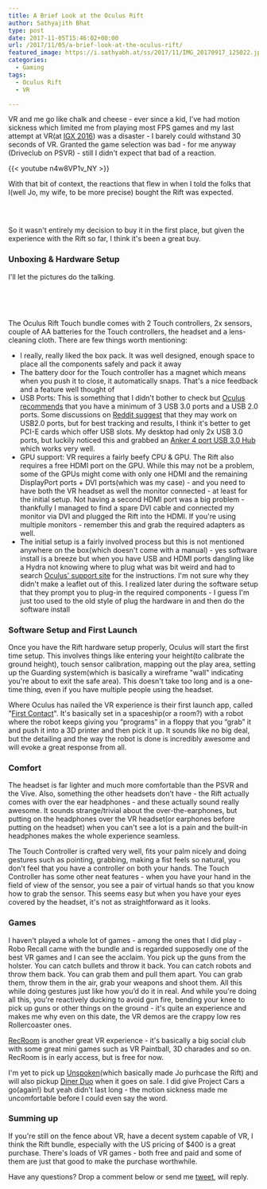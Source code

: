 ```yaml
---
title: A Brief Look at the Oculus Rift
author: Sathyajith Bhat
type: post
date: 2017-11-05T15:46:02+00:00
url: /2017/11/05/a-brief-look-at-the-oculus-rift/
featured_image: https://i.sathyabh.at/ss/2017/11/IMG_20170917_125022.jpeg
categories:
  - Gaming
tags:
  - Oculus Rift
  - VR

---
```

VR and me go like chalk and cheese - ever since a kid, I've had motion sickness which limited me from playing most FPS games and my last attempt at VR(at <a href="https://www.gamesexpo.in" target="_blank" rel="noopener">IGX 2016</a>) was a disaster - I barely could withstand 30 seconds of VR. Granted the game selection was bad - for me anyway (Driveclub on PSVR) - still I didn't expect that bad of a reaction.



{{< youtube n4w8VP1v_NY >}}

With that bit of context, the reactions that flew in when I told the folks that I(well Jo, my wife, to be more precise) bought the Rift was expected.

<img class="aligncenter size-full wp-image-1547" src="https://i.sathyabh.at/ss/2017/11/rift-reaction.png" alt=""   />

&nbsp;

So it wasn't entirely my decision to buy it in the first place, but given the experience with the Rift so far, I think it's been a great buy.

### Unboxing & Hardware Setup

I'll let the pictures do the talking.

&nbsp;

<img class="aligncenter size-full wp-image-1555" src="https://i.sathyabh.at/ss/2017/11/IMG_20170917_124914-1.jpeg" alt=""   />

<img class="aligncenter size-full wp-image-1556" src="https://i.sathyabh.at/ss/2017/11/IMG_20170917_125000-1.jpeg" alt=""   />

<img class="aligncenter wp-image-1550" src="https://i.sathyabh.at/ss/2017/11/IMG_20170917_125022.jpeg" alt=""   />

<img class="aligncenter size-full wp-image-1551" src="https://i.sathyabh.at/ss/2017/11/IMG_20170917_125159.jpeg" alt=""   />
  
<img class="aligncenter size-medium wp-image-1552" src="https://i.sathyabh.at/ss/2017/11/IMG_20170917_125245.jpeg" alt=""   />
  
<img class="aligncenter size-medium wp-image-1553" src="https://i.sathyabh.at/ss/2017/11/IMG_20170917_125338.jpeg" alt=""   />

<img class="aligncenter size-medium wp-image-1554" src="https://i.sathyabh.at/ss/2017/11/IMG_20170917_125509.jpeg" alt=""   />
  
The Oculus Rift Touch bundle comes with 2 Touch controllers, 2x sensors, couple of AA batteries for the Touch controllers, the headset and a lens-cleaning cloth. There are few things worth mentioning:

  * I really, really liked the box pack. It was well designed, enough space to place all the components safely and pack it away
  * The battery door for the Touch controller has a magnet which means when you push it to close, it automatically snaps. That's a nice feedback and a feature well thought of
  * USB Ports: This is something that I didn't bother to check but <a href="https://support.oculus.com/1798990480336565/" target="_blank" rel="noopener">Oculus recommends</a> that you have a minimum of 3 USB 3.0 ports and a USB 2.0 ports. Some discussions on <a href="https://www.reddit.com/r/oculus/comments/5y14ez/is_there_a_difference_between_rift_on_usb_20_and/" target="_blank" rel="noopener">Reddit suggest</a> that they may work on USB2.0 ports, but for best tracking and results, I think it's better to get PCI-E cards which offer USB slots. My desktop had only 2x USB 3.0 ports, but luckily noticed this and grabbed an <a href="https://www.amazon.com/gp/product/B00O0KISQE/ref=od_aui_detailpages01?ie=UTF8&psc=1" target="_blank" rel="noopener">Anker 4 port USB 3.0 Hub</a> which works very well.
  * GPU support: VR requires a fairly beefy CPU & GPU. The Rift also requires a free HDMI port on the GPU. While this may not be a problem, some of the GPUs might come with only one HDMI and the remaining DisplayPort ports + DVI ports(which was my case) - and you need to have both the VR headset as well the monitor connected - at least for the initial setup. Not having a second HDMI port was a big problem - thankfully I managed to find a spare DVI cable and connected my monitor via DVI and plugged the Rift into the HDMI. If you're using multiple monitors - remember this and grab the required adapters as well.
  * The initial setup is a fairly involved process but this is not mentioned anywhere on the box(which doesn't come with a manual) - yes software install is a breeze but when you have USB and HDMI ports dangling like a Hydra not knowing where to plug what was bit weird and had to search <a href="https://support.oculus.com/guides/rift/latest/concepts/rgsg-2-hw-hardware-setup/#rgsg-2-hw-hardware-setup" target="_blank" rel="noopener">Oculus' support site</a> for the instructions. I'm not sure why they didn't make a leaflet out of this. I realized later during the software setup that they prompt you to plug-in the required components - I guess I'm just too used to the old style of plug the hardware in and then do the software install

### Software Setup and First Launch

Once you have the Rift hardware setup properly, Oculus will start the first time setup. This involves things like entering your height(to calibrate the ground height), touch sensor calibration, mapping out the play area, setting up the Guarding system(which is basically a wireframe "wall" indicating you're about to exit the safe area). This doesn't take too long and is a one-time thing, even if you have multiple people using the headset.

Where Oculus has nailed the VR experience is their first launch app, called "<a href="https://www.oculus.com/experiences/rift/1217155751659625/" target="_blank" rel="noopener">First Contact</a>". It's basically set in a spaceship(or a room?) with a robot where the robot keeps giving you “programs” in a floppy that you “grab” it and push it into a 3D printer and then pick it up. It sounds like no big deal, but the detailing and the way the robot is done is incredibly awesome and will evoke a great response from all.

### Comfort

The headset is far lighter and much more comfortable than the PSVR and the Vive. Also, something the other headsets don’t have - the Rift actually comes with over the ear headphones - and these actually sound really awesome. It sounds strange/trivial about the over-the-earphones, but putting on the headphones over the VR headset(or earphones before putting on the headset) when you can't see a lot is a pain and the built-in headphones makes the whole experience seamless.

The Touch Controller is crafted very well, fits your palm nicely and doing gestures such as pointing, grabbing, making a fist feels so natural, you don't feel that you have a controller on both your hands. The Touch Controller has some other neat features - when you have your hand in the field of view of the sensor, you see a pair of virtual hands so that you know how to grab the sensor. This seems easy but when you have your eyes covered by the headset, it's not as straightforward as it looks.

### Games

I haven't played a whole lot of games - among the ones that I did play - Robo Recall came with the bundle and is regarded supposedly one of the best VR games and I can see the acclaim. You pick up the guns from the holster. You can catch bullets and throw it back. You can catch robots and throw them back. You can grab them and pull them apart. You can grab them, throw them in the air, grab your weapons and shoot them. All this while doing gestures just like how you’d do it in real. And while you're doing all this, you're reactively ducking to avoid gun fire, bending your knee to pick up guns or other things on the ground - it's quite an experience and makes me why even on this date, the VR demos are the crappy low res Rollercoaster ones.

<a href="https://store.steampowered.com/app/471710/Rec_Room/" target="_blank" rel="noopener">RecRoom</a> is another great VR experience - it's basically a big social club with some great mini games such as VR Paintball, 3D charades and so on. RecRoom is in early access, but is free for now.

I'm yet to pick up <a href="https://www.oculus.com/experiences/rift/1070597869619581/" target="_blank" rel="noopener">Unspoken</a>(which basically made Jo purhcase the Rift) and will also pickup <a href="https://store.steampowered.com/app/530120/VR_The_Diner_Duo/" target="_blank" rel="noopener">Diner Duo</a> when it goes on sale. I did give Project Cars a go(again!) but yeah didn't last long - the motion sickness made me uncomfortable before I could even say the word.

### Summing up

If you're still on the fence about VR, have a decent system capable of VR, I think the Rift bundle, especially with the US pricing of $400 is a great purchase. There's loads of VR games - both free and paid and some of them are just that good to make the purchase worthwhile.

Have any questions? Drop a comment below or send me <a href="https://twitter.com/sathyabhat" target="_blank" rel="noopener">tweet</a>, will reply.

&nbsp;
